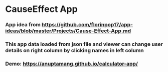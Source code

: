 # CauseEffect App

### App idea from https://github.com/florinpop17/app-ideas/blob/master/Projects/Cause-Effect-App.md

### This app data loaded from json file and viewer can change user details on right column by clicking names in left column 

### Demo: https://anuptamang.github.io/calculator-app/